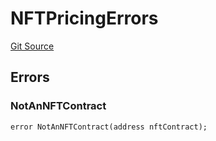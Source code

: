 # NFTPricingErrors
[Git Source](https://github.com/thrackle-io/rules-engine/blob/57b349a6cc320a1f7ecb037fec845111fdd03ebb/src/common/IErrors.sol)


## Errors
### NotAnNFTContract

```solidity
error NotAnNFTContract(address nftContract);
```

